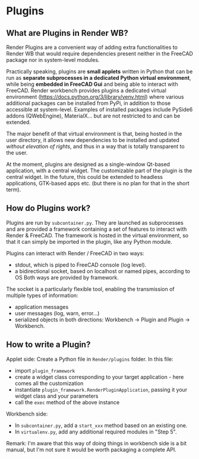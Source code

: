 # Plugins

## What are Plugins in Render WB?
Render Plugins are a convenient way of adding extra functionalities to Render WB that would
require dependencies present neither in the FreeCAD package nor in system-level modules.

Practically speaking, plugins are **small applets** written in Python that can be run as **separate subprocesses in a dedicated Python virtual environment**,
while being **embedded in FreeCAD Gui** and being able to interact with FreeCAD.
Render workbench provides plugins a dedicated virtual environment (https://docs.python.org/3/library/venv.html) where various additional packages can be installed from PyPi, in addition to those accessible at system-level.
Examples of installed packages include PySide6 addons (QWebEngine), MaterialX... but are not restricted to and can be extended.

The major benefit of that virtual environment is that, being hosted in the user directory, it allows new dependencies to be installed and updated
_without elevation of rights_, and thus in a way that is totally transparent to the user.

At the moment, plugins are designed as a single-window Qt-based application, with a central widget. The customizable part of the plugin is the central widget.
In the future, this could be extended to headless applications, GTK-based apps etc. (but there is no plan for that in the short term).

## How do Plugins work?
Plugins are run by `subcontainer.py`. They are launched as subprocesses and are provided a framework containing a set of features to interact with Render & FreeCAD. 
The framework is hosted in the virtual environment, so that it can simply be imported in the plugin, like any Python module.

Plugins can interact with Render / FreeCAD in two ways:
* stdout, which is piped to FreeCAD console (log level).
* a bidirectional socket, based on localhost or named pipes, according to OS 
Both ways are provided by framework.

The socket is a particularly flexible tool, enabling the transmission of multiple types of information:
- application messages
- user messages (log, warn, error...)
- serialized objects
in both directions: Workbench -> Plugin and Plugin -> Workbench.
 
## How to write a Plugin?
Applet side:
Create a Python file in `Render/plugins` folder.
In this file:
* import `plugin_framework`
* create a widget class corresponding to your target application - here comes all the customization
* instantiate `plugin_framework.RenderPluginApplication`, passing it your widget class and your parameters
* call the `exec` method of the above instance

Workbench side:
* In `subcontainer.py`, add a `start_xxx` method based on an existing one.
* In `virtualenv.py`, add any additional required modules in "Step 5".

Remark: I'm aware that this way of doing things in workbench side is a bit manual, but I'm not sure it would be worth packaging a complete API.
